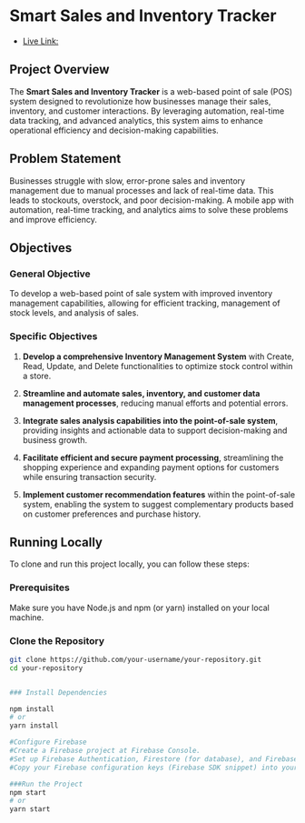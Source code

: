 # Smart Sales and Inventory Tracker

- [Live Link:](https://pos-system-2ca41.web.app)

## Project Overview

The **Smart Sales and Inventory Tracker** is a web-based point of sale (POS) system designed to revolutionize how businesses manage their sales, inventory, and customer interactions. By leveraging automation, real-time data tracking, and advanced analytics, this system aims to enhance operational efficiency and decision-making capabilities.


## Problem Statement

Businesses struggle with slow, error-prone sales and inventory management due to manual processes and lack of real-time data. This leads to stockouts, overstock, and poor decision-making. A mobile app with automation, real-time tracking, and analytics aims to solve these problems and improve efficiency.

## Objectives

### General Objective
To develop a web-based point of sale system with improved inventory management capabilities, allowing for efficient tracking, management of stock levels, and analysis of sales.

### Specific Objectives
1. **Develop a comprehensive Inventory Management System** with Create, Read, Update, and Delete functionalities to optimize stock control within a store.

2. **Streamline and automate sales, inventory, and customer data management processes**, reducing manual efforts and potential errors.
   
2. **Integrate sales analysis capabilities into the point-of-sale system**, providing insights and actionable data to support decision-making and business growth.
   
4. **Facilitate efficient and secure payment processing**, streamlining the shopping experience and expanding payment options for customers while ensuring transaction security.
   
5. **Implement customer recommendation features** within the point-of-sale system, enabling the system to suggest complementary products based on customer preferences and purchase history.



## Running Locally

To clone and run this project locally, you can follow these steps:

### Prerequisites

Make sure you have Node.js and npm (or yarn) installed on your local machine.

### Clone the Repository

```bash
git clone https://github.com/your-username/your-repository.git
cd your-repository


### Install Dependencies

npm install
# or
yarn install

#Configure Firebase
#Create a Firebase project at Firebase Console.
#Set up Firebase Authentication, Firestore (for database), and Firebase Hosting (if applicable).
#Copy your Firebase configuration keys (Firebase SDK snippet) into your project.

###Run the Project
npm start
# or
yarn start